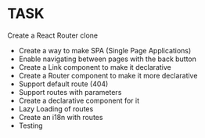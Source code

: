 # TASK

Create a React Router clone

- Create a way to make SPA (Single Page Applications)
- Enable navigating between pages with the back button
- Create a Link component to make it declarative
- Create a Router component to make it more declarative
- Support default route (404)
- Support routes with parameters
- Create a declarative component for it
- Lazy Loading of routes
- Create an i18n with routes
- Testing
